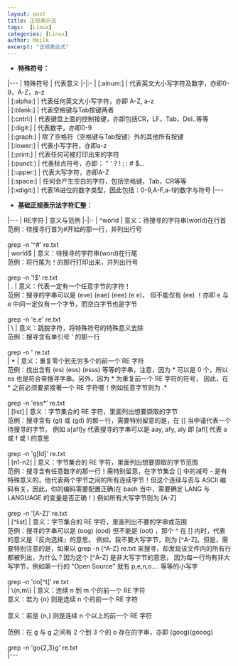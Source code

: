 ```yaml
---
layout: post
title: 正规表示法
tags:  [Linux]
categories: [Linux]
author: Moilk
excerpt: "正规表达式"
---
```


* **特殊符号：**

|---
| 特殊符号 |	代表意义
|-|:-
| [:alnum:] | 代表英文大小写字符及数字，亦即0-9，A-Z，a-z  
| [:alpha:]  | 代表任何英文大小写字符，亦即 A-Z, a-z  
| [:blank:]  | 代表空格键与Tab按键两者  
| [:cntrl:]   | 代表键盘上面的控制按键，亦即包括CR，LF，Tab，Del..等等  
| [:digit:]   | 代表数字，亦即0-9  
| [:graph:] | 除了空格符（空格键与Tab按键）外的其他所有按键  
| [:lower:]  | 代表小写字符，亦即a-z  
| [:print:]   | 代表任何可被打印出来的字符  
| [:punct:] | 代表标点符号，亦即： " ' ? ! ; : # $...  
| [:upper:] | 代表大写字符，亦即A-Z  
| [:space:] | 任何会产生空白的字符，包括空格键，Tab，CR等等  
| [:xdigit:] | 代表16进位的数字类型，因此包括：0-9,A-F,a-f的数字与符号 
|---


* **基础正规表示法字符汇整：**
|---
| RE字符  |	意义与范例
|-|:-
| ^world | 意义：待搜寻的字符串(world)在行首<br>范例：待搜寻行首为#开始的那一行，并列出行号</br> <br>grep -n '^#' re.txt</br>
| world$ | 意义：待搜寻的字符串(word)在行尾<br>范例：将行尾为！的那行打印出来，并列出行号</br> <br>grep -n '!$' re.txt </br>
| . 	 | 意义：代表一定有一个任意字节的字符！<br>范例：搜寻的字串可以是 (eve) (eae) (eee) (e e)， 但不能仅有 (ee) ！亦即 e 与 e 中间一定仅有一个字节，而空白字节也是字节</br> <br>grep -n 'e.e' re.txt</br>
| \ | 意义：跳脱字符，将特殊符号的特殊意义去除 <br>范例：搜寻含有单引号 ' 的那一行</br><br>grep -n \' re.txt</br>
| * | 意义：重复零个到无穷多个的前一个 RE 字符<br>范例：找出含有 (es) (ess) (esss) 等等的字串，注意，因为 * 可以是 0 个，所以 es 也是符合带搜寻字串。另外，因为 * 为重复前一个 RE 字符的符号， 因此，在 * 之前必须要紧接著一个 RE 字符喔！例如任意字节则为 .* </br><br>grep -n 'ess*' re.txt</br>
| [list] | 意义：字节集合的 RE 字符，里面列出想要撷取的字节<br>范例：搜寻含有 (gl) 或 (gd) 的那一行，需要特别留意的是，在 [] 当中谨代表一个待搜寻的字节， 例如 a[afl]y 代表搜寻的字串可以是 aay, afy, aly 即 [afl] 代表 a 或 f 或 l 的意思</br><br>grep -n 'g[ld]' re.txt</br>
| [n1-n2] | 意义：字节集合的 RE 字符，里面列出想要撷取的字节范围<br>范例：搜寻含有任意数字的那一行！需特别留意，在字节集合 [] 中的减号 - 是有特殊意义的，他代表两个字节之间的所有连续字节！但这个连续与否与 ASCII 编码有关，因此，你的编码需要配置正确(在 bash 当中，需要确定 LANG 与 LANGUAGE 的变量是否正确！) 例如所有大写字节则为 [A-Z]</br><br>grep -n '[A-Z]' re.txt</br>
| [^list] | 意义：字节集合的 RE 字符，里面列出不要的字串或范围<br>范例：搜寻的字串可以是 (oog) (ood) 但不能是 (oot) ，那个 ^ 在 [] 内时，代表的意义是『反向选择』的意思。 例如，我不要大写字节，则为 [^A-Z]。但是，需要特别注意的是，如果以 grep -n [^A-Z] re.txt 来搜寻，却发现该文件内的所有行都被列出，为什么？因为这个 [^A-Z] 是非大写字节的意思， 因为每一行均有非大写字节，例如第一行的 "Open Source" 就有 p,e,n,o.... 等等的小写字</br><br>grep -n 'oo[^t]' re.txt</br>
| \\{n,m\\} | 意义：连续 n 到 m 个的前一个 RE 字符<br>意义：若为 \{n\} 则是连续 n 个的前一个 RE 字符</br><br>意义：若是 \{n,\} 则是连续 n 个以上的前一个 RE 字符</br> <br>范例：在 g 与 g 之间有 2 个到 3 个的 o 存在的字串，亦即 (goog)(gooog)</br><br>grep -n 'go\{2,3\}g' re.txt</br>
|---